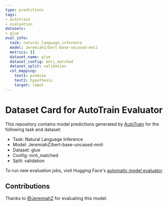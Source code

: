 ```yaml
---
type: predictions
tags:
- autotrain
- evaluation
datasets:
- glue
eval_info:
  task: natural_language_inference
  model: JeremiahZ/bert-base-uncased-mnli
  metrics: []
  dataset_name: glue
  dataset_config: mnli_matched
  dataset_split: validation
  col_mapping:
    text1: premise
    text2: hypothesis
    target: label
---
```

# Dataset Card for AutoTrain Evaluator

This repository contains model predictions generated by [AutoTrain](https://huggingface.co/autotrain) for the following task and dataset:

* Task: Natural Language Inference
* Model: JeremiahZ/bert-base-uncased-mnli
* Dataset: glue
* Config: mnli_matched
* Split: validation

To run new evaluation jobs, visit Hugging Face's [automatic model evaluator](https://huggingface.co/spaces/autoevaluate/model-evaluator).

## Contributions

Thanks to [@JeremiahZ](https://huggingface.co/JeremiahZ) for evaluating this model.